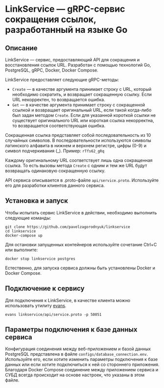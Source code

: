 # LinkService — gRPC-сервис сокращения ссылок, разработанный на языке Go

## Описание

LinkService — сервис, предоставляющий API для сокращения и восстановления ссылок URL. Разработан с помощью технологий Go, PostgreSQL, gRPC, Docker, Docker Compose.

LinkService предоставляет следующие gRPC-методы:
* `Create` — в качестве аргумента принимает строку с URL, который необходимо сократить, и возвращает сокращенную ссылку. Если URL некорректен, то возвращается ошибка.
* `Get` — в качестве аргумента принимает строку с сокращенной ссылкой и возвращает оригинальный URL, если такой когда-либо был задан методом `Create`. Если для указанной короткой ссылки не существует оригинального URL или короткая ссылка некорректна, то возвращается соответствующая ошибка.

Сокращенная ссылка представляет собой последовательность из 10 случайных символов. В последовательности используются символы латинского алфавита в нижнем и верхнем регистре, цифры (0-9) и символ подчеркивания (_). Пример: `rTfs62_gRq`

Каждому оригинальному URL соответствует лишь одна сокращенная ссылка. То есть вызовы метода `Create` с одним и тем же URL будут возвращать одинаковую сокращенную ссылку.

API сервиса описывается в .proto-файле `api/service.proto`. Используйте его для разработки клиентов данного сервиса.

## Установка и запуск

Чтобы испытать сервис LinkService в действии, необходимо выполнить следующие команды:
```
git clone https://github.com/pavelzagorodnyuk/linkservice
cd linkservice
docker-compose up
```
Для остановки запущенных контейнеров используйте сочетание Ctrl+C или выполните:
```
docker stop linkservice postgres
```
Естественно, для запуска сервиса должны быть установлены Docker и Docker Compose.

## Подключение к сервису
Для подключения к LinkService, в качестве клиента можно использовать утилиту [evans](https://github.com/ktr0731/evans "GitHub Evans").
```
evans linkservice/api/service.proto -p 50051
```

## Параметры подключения к базе данных сервиса
Конфигурация соединения между веб-приложением и базой данных PostgreSQL представлена в файле `configs/database_connection.env`. Используйте его, если хотите изменить параметры подключения к базе данных или если хотите подключиться к ней со стороннего приложения. Благодаря Docker Compose соединение между приложением сервиса и СУБД всегда происходит на основе настроек, что указаны в этом файле.